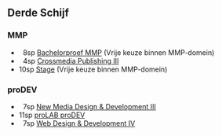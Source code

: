 Derde Schijf
------------

### MMP

- &nbsp;&nbsp;8sp [Bachelorproef MMP](https://bamaflexweb.arteveldehs.be/BMFUIDetailxOLOD.aspx?a=47452&b=5&c=1) (Vrije keuze binnen MMP-domein)
- &nbsp;&nbsp;4sp [Crossmedia Publishing III](https://bamaflexweb.arteveldehs.be/BMFUIDetailxOLOD.aspx?a=47527&b=5&c=1)
- 10sp [Stage](https://bamaflexweb.arteveldehs.be/BMFUIDetailxOLOD.aspx?a=47435&b=5&c=1) (Vrije keuze binnen MMP-domein)

### proDEV

- &nbsp;&nbsp;7sp [New Media Design & Development III](https://bamaflexweb.arteveldehs.be/BMFUIDetailxOLOD.aspx?a=47526&b=5&c=1)
- 11sp [proLAB proDEV](https://bamaflexweb.arteveldehs.be/BMFUIDetailxOLOD.aspx?a=47559&b=5&c=1)
- &nbsp;&nbsp;7sp [Web Design & Development IV](https://bamaflexweb.arteveldehs.be/BMFUIDetailxOLOD.aspx?a=47525&b=5&c=1)
